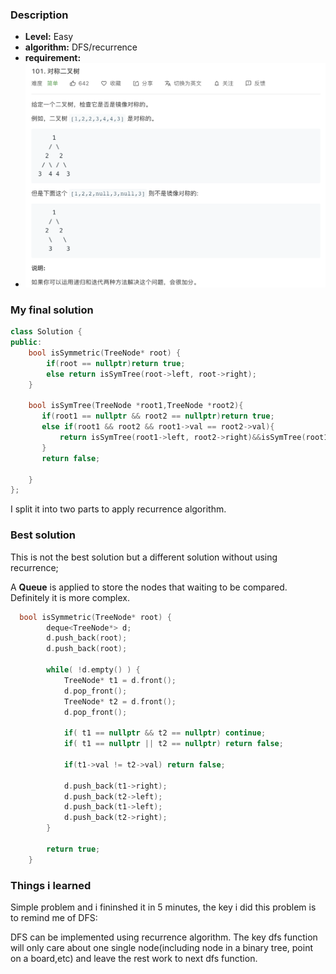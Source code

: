 ### Description

* **Level:** Easy
* **algorithm:** DFS/recurrence
* **requirement:**
* ![](images/101_symmetric_binary.png)



### My final solution

```c++
class Solution {
public:
    bool isSymmetric(TreeNode* root) {
        if(root == nullptr)return true;
        else return isSymTree(root->left, root->right);
    }

    bool isSymTree(TreeNode *root1,TreeNode *root2){
       if(root1 == nullptr && root2 == nullptr)return true;
       else if(root1 && root2 && root1->val == root2->val){
           return isSymTree(root1->left, root2->right)&&isSymTree(root1->right, root2->left);
       }
       return false;

    }
};
```



I split it into two parts to apply recurrence algorithm. 

### Best solution

This is not the best solution but a different solution without using recurrence;

A **Queue** is applied to store the nodes that waiting to be compared. Definitely it is more complex.

```C++
  bool isSymmetric(TreeNode* root) {
        deque<TreeNode*> d;
        d.push_back(root);
        d.push_back(root);
        
        while( !d.empty() ) {
            TreeNode* t1 = d.front();
            d.pop_front();
            TreeNode* t2 = d.front();
            d.pop_front();
            
            if( t1 == nullptr && t2 == nullptr) continue; 
            if( t1 == nullptr || t2 == nullptr) return false;
            
            if(t1->val != t2->val) return false;
            
            d.push_back(t1->right);
            d.push_back(t2->left);
            d.push_back(t1->left);
            d.push_back(t2->right);
        }
     
        return true;
    } 
```



### Things i learned

Simple problem and i fininshed it in 5 minutes, the key i did this problem is to remind me of DFS:

DFS can be implemented using recurrence algorithm. The key dfs function will only care about one single node(including node in a binary tree, point on a board,etc) and leave the rest work to next dfs function.



















